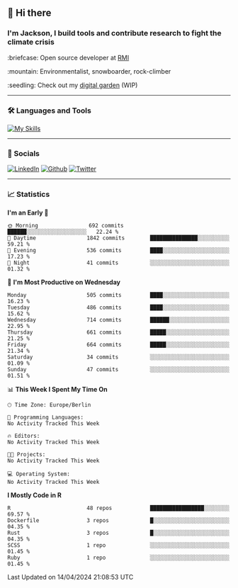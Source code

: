 ## :wave: Hi there
### I'm Jackson, I build tools and contribute research to fight the climate crisis
<p> :briefcase: Open source developer at <a href="https://rmi.org/" alt="RMI">RMI</a></p>
<p> :mountain: Environmentalist, snowboarder, rock-climber</p>
<p> :seedling: Check out my <a href="https://jdhoffa.github.io/" alt="digital garden">digital garden</a> (WIP) </p>

---

### :hammer_and_wrench: Languages and Tools

[![My Skills](https://skillicons.dev/icons?i=r,python,rust,js,html,css,postgresql,neovim,azure,docker,git&perline=6&theme=dark)](https://skillicons.dev)

---

### :iphone: Socials

[![LinkedIn](https://skillicons.dev/icons?i=linkedin&theme=dark)](https://www.linkedin.com/in/jackson-hoffart/) 
[![Github](https://skillicons.dev/icons?i=github&theme=dark)](https://github.com/jdhoffa) 
[![Twitter](https://skillicons.dev/icons?i=twitter&theme=dark)](https://twitter.com/jdhoffart) 

---

### :chart_with_upwards_trend: Statistics

 
<!--START_SECTION:waka-->
**I'm an Early 🐤** 

```text
🌞 Morning                692 commits         ██████░░░░░░░░░░░░░░░░░░░   22.24 % 
🌆 Daytime                1842 commits        ███████████████░░░░░░░░░░   59.21 % 
🌃 Evening                536 commits         ████░░░░░░░░░░░░░░░░░░░░░   17.23 % 
🌙 Night                  41 commits          ░░░░░░░░░░░░░░░░░░░░░░░░░   01.32 % 
```
📅 **I'm Most Productive on Wednesday** 

```text
Monday                   505 commits         ████░░░░░░░░░░░░░░░░░░░░░   16.23 % 
Tuesday                  486 commits         ████░░░░░░░░░░░░░░░░░░░░░   15.62 % 
Wednesday                714 commits         ██████░░░░░░░░░░░░░░░░░░░   22.95 % 
Thursday                 661 commits         █████░░░░░░░░░░░░░░░░░░░░   21.25 % 
Friday                   664 commits         █████░░░░░░░░░░░░░░░░░░░░   21.34 % 
Saturday                 34 commits          ░░░░░░░░░░░░░░░░░░░░░░░░░   01.09 % 
Sunday                   47 commits          ░░░░░░░░░░░░░░░░░░░░░░░░░   01.51 % 
```


📊 **This Week I Spent My Time On** 

```text
🕑︎ Time Zone: Europe/Berlin

💬 Programming Languages: 
No Activity Tracked This Week

🔥 Editors: 
No Activity Tracked This Week

🐱‍💻 Projects: 
No Activity Tracked This Week

💻 Operating System: 
No Activity Tracked This Week
```

**I Mostly Code in R** 

```text
R                        48 repos            █████████████████░░░░░░░░   69.57 % 
Dockerfile               3 repos             █░░░░░░░░░░░░░░░░░░░░░░░░   04.35 % 
Rust                     3 repos             █░░░░░░░░░░░░░░░░░░░░░░░░   04.35 % 
SCSS                     1 repo              ░░░░░░░░░░░░░░░░░░░░░░░░░   01.45 % 
Ruby                     1 repo              ░░░░░░░░░░░░░░░░░░░░░░░░░   01.45 % 
```




 Last Updated on 14/04/2024 21:08:53 UTC
<!--END_SECTION:waka-->
